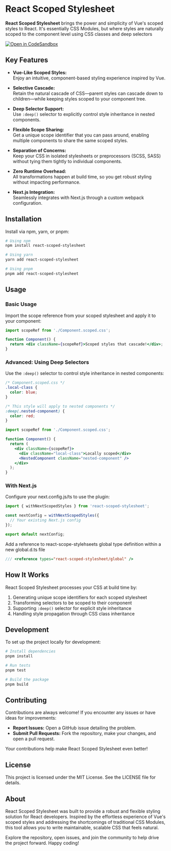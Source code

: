 # React Scoped Stylesheet

**React Scoped Stylesheet** brings the power and simplicity of Vue's scoped styles to React. It's essentially CSS Modules, but where styles are naturally scoped to the component level using CSS classes and deep selectors

[![Open in CodeSandbox](https://codesandbox.io/static/img/play-codesandbox.svg)](https://codesandbox.io/p/devbox/delicate-thunder-fqny2z)

## Key Features

- **Vue-Like Scoped Styles:**  
  Enjoy an intuitive, component-based styling experience inspired by Vue.

- **Selective Cascade:**  
  Retain the natural cascade of CSS—parent styles can cascade down to children—while keeping styles scoped to your component tree.

- **Deep Selector Support:**  
  Use `:deep()` selector to explicitly control style inheritance in nested components.

- **Flexible Scope Sharing:**  
  Get a unique scope identifier that you can pass around, enabling multiple components to share the same scoped styles.

- **Separation of Concerns:**  
  Keep your CSS in isolated stylesheets or preprocessors (SCSS, SASS) without tying them tightly to individual components.

- **Zero Runtime Overhead:**  
  All transformations happen at build time, so you get robust styling without impacting performance.

- **Next.js Integration:**  
  Seamlessly integrates with Next.js through a custom webpack configuration.

## Installation

Install via npm, yarn, or pnpm:

```bash
# Using npm
npm install react-scoped-stylesheet

# Using yarn
yarn add react-scoped-stylesheet

# Using pnpm
pnpm add react-scoped-stylesheet
```

## Usage

### Basic Usage

Import the scope reference from your scoped stylesheet and apply it to your component:

```jsx
import scopeRef from './Component.scoped.css';

function Component() {
  return <div className={scopeRef}>Scoped styles that cascade!</div>;
}
```

### Advanced: Using Deep Selectors

Use the `:deep()` selector to control style inheritance in nested components:

```css
/* Component.scoped.css */
.local-class {
  color: blue;
}

/* This style will apply to nested components */
:deep(.nested-component) {
  color: red;
}
```

```jsx
import scopeRef from './Component.scoped.css';

function Component() {
  return (
    <div className={scopeRef}>
      <div className="local-class">Locally scoped</div>
      <NestedComponent className="nested-component" />
    </div>
  );
}
```

### With Next.js

Configure your next.config.js/ts to use the plugin:

```typescript
import { withNextScopedStyles } from 'react-scoped-stylesheet';

const nextConfig = withNextScopedStyles({
  // Your existing Next.js config
});

export default nextConfig;
```

Add a reference to react-scope-stylehseets global type definition within a new global.d.ts file

```typescript
/// <reference types="react-scoped-stylesheet/global" />
```

## How It Works

React Scoped Stylesheet processes your CSS at build time by:

1. Generating unique scope identifiers for each scoped stylesheet
2. Transforming selectors to be scoped to their component
3. Supporting `:deep()` selector for explicit style inheritance
4. Handling style propagation through CSS class inheritance

## Development

To set up the project locally for development:

```bash
# Install dependencies
pnpm install

# Run tests
pnpm test

# Build the package
pnpm build
```

## Contributing

Contributions are always welcome! If you encounter any issues or have ideas for improvements:

- **Report Issues:** Open a GitHub issue detailing the problem.
- **Submit Pull Requests:** Fork the repository, make your changes, and open a pull request.

Your contributions help make React Scoped Stylesheet even better!

## License

This project is licensed under the MIT License. See the LICENSE file for details.

## About

React Scoped Stylesheet was built to provide a robust and flexible styling solution for React developers. Inspired by the effortless experience of Vue's scoped styles and addressing the shortcomings of traditional CSS Modules, this tool allows you to write maintainable, scalable CSS that feels natural.

Explore the repository, open issues, and join the community to help drive the project forward. Happy coding!